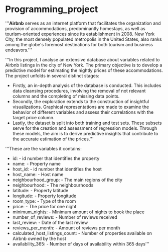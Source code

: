 # Programming_project
'''**Airbnb** serves as an internet platform that facilitates the organization and provision of accommodations, predominantly homestays, as well 
as tourism-oriented experiences since its establishment in 2008.
New York City, the most densely populated metropolis in the United States, also ranks among the globe's foremost destinations for both tourism and business endeavors.'''

'''In this project, I analyse an extensive database about variables related to Airbnb listings in the city of New York. 
The primary objective is to develop a predictive model for estimating the nightly prices of these accommodations. The project unfolds in several distinct stages:
- Firstly, an in-depth analysis of the database is conducted. This includes data cleansing procedures, involving the removal of not relevant columns and the completing of missing data points.
- Secondly, the exploration extends to the construction of insightful visualizations. Graphical representations are made to examine the behavior of different variables and assess their correlations with the target price column.
- Lastly, the dataset is split into both training and test sets. These subsets serve for the creation and assessment of regression models. 
Through these models, the aim is to derive predictive insights that contribute to the accurate estimation of the prices.'''

 '''These are the variables it contains:
- id: - id number that identifies the property
- name: - Property name
- host_id: - id number that identifies the host
- host_name: - Host name
- neighbourhood_group: - The main regions of the city
- neighbourhood: - The neighbourhoods
- latitude: - Property latitude
- longitude: - Property longitude
- room_type: - Type of the room
- price: - The price for one night
 - minimum_nights: - Minimum amount of nights to book the place
- number_of_reviews: - Number of reviews received
- last_review: - Date of the last review
- reviews_per_month: - Amount of reviews per month
- calculated_host_listings_count: - Number of properties available on Airbnb owned by the host
- availability_365: - Number of days of availability within 365 days'''
